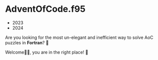 # AdventOfCode.f95

- 2023
- 2024


Are you looking for the most un-elegant and inefficient way to solve AoC puzzles in **Fortran**? 🧐

Welcome👋🏼, you are in the right place! 📌
